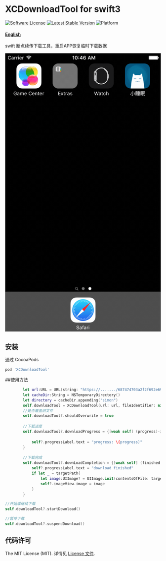 # XCDownloadTool for swift3

[![Software License](https://img.shields.io/badge/license-MIT-brightgreen.svg)](LICENSE.md)
[![Latest Stable Version](http://img.shields.io/cocoapods/v/XCDownloadTool.svg)](https://github.com/wuchun4/XCDownloadTool)
![Platform](http://img.shields.io/cocoapods/p/XCDownloadTool.svg)





#### [English](https://github.com/wuchun4/XCDownloadTool/blob/master/README_EN.md)

swift 断点续传下载工具，重启APP恢复临时下载数据

![image](https://github.com/wuchun4/XCDownloadTool/blob/master/2017-03-07%2010.46.53.gif)

## 安装
通过 CocoaPods

```ruby
pod 'XCDownloadTool'
```

##使用方法
```swift
        let url:URL = URL(string: "https://......./687474703a2f2f692e696d6775722e636f6d2f30684a384d7a572e676966")!
        let cacheDir:String = NSTemporaryDirectory()
        let directory = cacheDir.appending("simon")
        self.downloadTool = XCDownloadTool(url: url, fileIdentifier: nil, targetDirectory: directory, shouldResume: true)
        //是否覆盖旧文件
        self.downloadTool?.shouldOverwrite = true
        
        //下载进度        
        self.downloadTool?.downloadProgress = {[weak self] (progress)-> Void in
            
            self?.progressLabel.text = "progress: \(progress)"
        }
        
        //下载完成
        self.downloadTool?.downLoadCompletion = {[weak self] (finished:Bool ,targetPath:String?, error:Error?) -> Void in
            self?.progressLabel.text = "download finished"
            if let _ = targetPath{
                let image:UIImage? = UIImage.init(contentsOfFile: targetPath!)
                self?.imageView.image = image
            }
        }
```

```swift
//开始或继续下载
self.downloadTool?.startDownload()
```

```swift
//暂停下载
self.downloadTool?.suspendDownload()
```

## 代码许可

The MIT License (MIT). 详情见 [License 文件](https://github.com/wuchun4/XCDownloadTool/blob/master/LICENSE).
